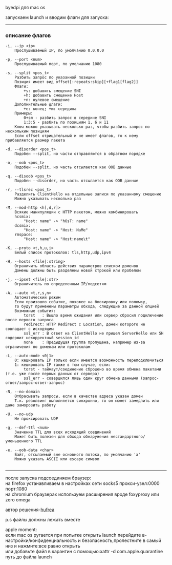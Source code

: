 byedpi для mac os<br>

запускаем launch и вводим флаги для запуска:<br>

------
### описание флагов
```
-i, --ip <ip>
    Прослушиваемый IP, по умолчанию 0.0.0.0

-p, --port <num>
    Прослушиваемый порт, по умолчанию 1080

-s, --split <pos_t>
    Разбить запрос по указанной позиции
    Позиция имеет вид offset[:repeats:skip][+flag1[flag2]]
    Флаги:
        +s: добавить смещение SNI
        +h: добавить смещение Host
        +n: нулевое смещение
    Дополнительные флаги:
        +e: конец; +m: середина
    Примеры: 
        0+sm - разбить запрос в середине SNI
        1:3:5 - разбить по позициям 1, 6 и 11
    Ключ можно указывать несколько раз, чтобы разбить запрос по нескольким позициям
    Если offset отрицательный и не имеет флагов, то к нему прибавляется размер пакета

-d, --disorder <pos_t>
    Подобен --split, но части отправляются в обратном порядке
    
-o, --oob <pos_t>
    Подобен --split, но часть отсылается как OOB данные
    
-q, --disoob <pos_t>
    Подобен --disorder, но часть отсылается как OOB данные

-r, --tlsrec <pos_t>
    Разделить ClientHello на отдельные записи по указанному смещению
    Можно указывать несколько раз

-M, --mod-http <h[,d,r]>
    Всякие манипуляции с HTTP пакетом, можно комбинировать
    hcsmix:
        "Host: name" -> "hOsT: name"
    dcsmix:
        "Host: name" -> "Host: NaMe"
    rmspace:
        "Host: name" -> "Host:name\t"

-K, --proto <t,h,u,i>
    Белый список протоколов: tls,http,udp,ipv4

-H, --hosts <file|:string>
    Ограничить область действия параметров списком доменов
    Домены должны быть разделены новой строкой или пробелом
    
-j, --ipset <file|:str>
    Ограничитель по определенным IP/подсетям

-A, --auto <t,r,s,n>
    Автоматический режим
    Если произошло событие, похожее на блокировку или поломку,
    то будут применены параметры обхода, следующие за данной опцией
    Возможные события:
        torst   : Вышло время ожидания или сервер сбросил подключение после первого запроса
        redirect: HTTP Redirect с Location, домен которого не совпадает с исходящим
        ssl_err : В ответ на ClientHello не пришел ServerHello или SH содержит некорректный session_id
        none    : Предыдущая группа пропущена, например из-за ограничения по доменам или протоколам
    
-L, --auto-mode <0|1>
    0: кешировать IP только если имеется возможность переподключиться
    1: кешировать IP также в том случае, если:
        torst - таймаут/соединение сброшено во время обмена пакетами (т.е. уже после первых данных от сервера)
        ssl_err - совершился лишь один круг обмена данными (запрос-ответ/запрос-ответ-запрос)

-N, --no-domain
    Отбрасывать запросы, если в качестве адреса указан домен
    Т.к. резолвинг выполняется синхронно, то он может замедлить или даже заморозить работу

-U, --no-udp
    Не проксировать UDP 

-g, --def-ttl <num>
    Значение TTL для всех исходящий соединений
    Может быть полезен для обхода обнаружения нестандартного/уменьшенного TTL
                               
-e, --oob-data <char>
    Байт, отсылаемый вне основного потока, по умолчанию 'a'
    Можно указать ASCII или escape символ


```

------

после запуска подсоединяем браузер:<br>
на firefox устанавливаем в настройках сети socks5 прокси-узел:0000 порт:1080<br>
на chromium браузерах используем расширения вроде foxyproxy или zero omega<br>

автор решения-<a href="https://github.com/hufrea">hufrea</a><br>

p.s файлы должны лежать вместе<br>

apple moment:<br>
если  mac os ругается при попытке открыть launch перейдите в-настройки/конфиденциальность и безопасность,пролестните в самый низ и нажмите:все равно открыть<br>
или добавьте файл в карантин с помощью:xattr -d com.apple.quarantine путь до файла launch
